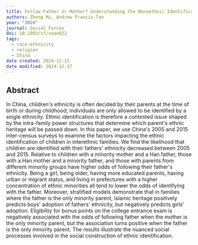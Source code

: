 ```yaml
---
title: Follow Father or Mother? Understanding the Monoethnic Identification of Biethnic Children in China
authors: Zheng Mu, Andrew Francis-Tan
year: "2024"
journal: Social Forces
doi: 10.1093/sf/soae022
tags:
  - race-ethnicity
  - religion
  - China
date created: 2024-12-15
date modified: 2024-12-17
---
```


## Abstract

In China, children's ethnicity is often decided by their parents at the time of birth or during childhood; individuals are only allowed to be identified by a single ethnicity. Ethnic identification is therefore a contested issue shaped by the intra-family power structures that determine which parent's ethnic heritage will be passed down. In this paper, we use China's 2005 and 2015 inter-census surveys to examine the factors impacting the ethnic identification of children in interethnic families. We find the likelihood that children are identified with their fathers' ethnicity decreased between 2005 and 2015. Relative to children with a minority mother and a Han father, those with a Han mother and a minority father, and those with parents from different minority groups have higher odds of following their father's ethnicity. Being a girl, being older, having more educated parents, having urban or migrant status, and living in prefectures with a higher concentration of ethnic minorities all tend to lower the odds of identifying with the father. Moreover, stratified models demonstrate that in families where the father is the only minority parent, Islamic heritage positively predicts boys' adoption of fathers' ethnicity, but negatively predicts girls' adoption. Eligibility for bonus points on the college entrance exam is negatively associated with the odds of following father when the mother is the only minority parent, but the association turns positive when the father is the only minority parent. The results illustrate the nuanced social processes involved in the social construction of ethnic identification.
